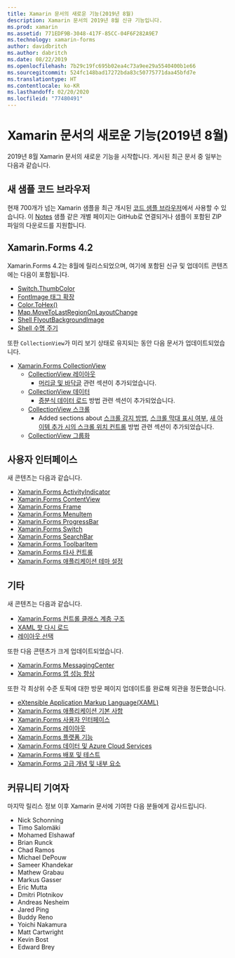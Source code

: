 ```yaml
---
title: Xamarin 문서의 새로운 기능(2019년 8월)
description: Xamarin 문서의 2019년 8월 신규 기능입니다.
ms.prod: xamarin
ms.assetid: 771EDF9B-3048-417F-85CC-04F6F282A9E7
ms.technology: xamarin-forms
author: davidbritch
ms.author: dabritch
ms.date: 08/22/2019
ms.openlocfilehash: 7b29c19fc695b02ea4c73a9ee29a5540400b1e66
ms.sourcegitcommit: 524fc148bad17272bda83c50775771daa45bfd7e
ms.translationtype: HT
ms.contentlocale: ko-KR
ms.lasthandoff: 02/20/2020
ms.locfileid: "77480491"
---
```

# <a name="xamarin-docs-whats-new-august-2019"></a>Xamarin 문서의 새로운 기능(2019년 8월)

2019년 8월 Xamarin 문서의 새로운 기능을 시작합니다. 게시된 최근 문서 중 일부는 다음과 같습니다.

## <a name="new-sample-code-browser"></a>새 샘플 코드 브라우저

현재 700개가 넘는 Xamarin 샘플을 최근 개시된 [코드 샘플 브라우저](https://docs.microsoft.com/samples/browse/?products=xamarin)에서 사용할 수 있습니다. 이 [Notes](https://docs.microsoft.com/samples/xamarin/xamarin-forms-samples/getstarted-notes-singlepage/) 샘플 같은 개별 페이지는 GitHub로 연결되거나 샘플이 포함된 ZIP 파일의 다운로드를 지원합니다.

## <a name="xamarinforms-42"></a>Xamarin.Forms 4.2

Xamarin.Forms 4.2는 8월에 릴리스되었으며, 여기에 포함된 신규 및 업데이트 콘텐츠에는 다음이 포함됩니다.

- [Switch.ThumbColor](~/xamarin-forms/user-interface/switch.md#switch-appearance)
- [FontImage 태그 확장](~/xamarin-forms/xaml/markup-extensions/consuming.md#fontimage-markup-extension)
- [Color.ToHex()](~/xamarin-forms/user-interface/colors.md#additional-methods)
- [Map.MoveToLastRegionOnLayoutChange](~/xamarin-forms/user-interface/map/map.md#maintain-map-region-on-layout-change)
- [Shell FlyoutBackgroundImage](~/xamarin-forms/app-fundamentals/shell/flyout.md#flyout-background-image)
- [Shell 수명 주기](~/xamarin-forms/app-fundamentals/shell/lifecycle.md)

또한 `CollectionView`가 미리 보기 상태로 유지되는 동안 다음 문서가 업데이트되었습니다.

- [Xamarin.Forms CollectionView](~/xamarin-forms/user-interface/collectionview/index.md)
  - [CollectionView 레이아웃](~/xamarin-forms/user-interface/collectionview/layout.md)
    - [머리글 및 바닥글](~/xamarin-forms/user-interface/collectionview/layout.md#headers-and-footers) 관련 섹션이 추가되었습니다.
  - [CollectionView 데이터](~/xamarin-forms/user-interface/collectionview/populate-data.md)
    - [증분식 데이터 로드](~/xamarin-forms/user-interface/collectionview/populate-data.md#load-data-incrementally) 방법 관련 섹션이 추가되었습니다.
  - [CollectionView 스크롤](~/xamarin-forms/user-interface/collectionview/scrolling.md)
    - Added sections about [스크롤 감지 방법](~/xamarin-forms/user-interface/collectionview/scrolling.md#detect-scrolling), [스크롤 막대 표시 여부](~/xamarin-forms/user-interface/collectionview/scrolling.md#scroll-bar-visibility), [새 아이템 추가 시의 스크롤 위치 컨트롤](~/xamarin-forms/user-interface/collectionview/scrolling.md#control-scroll-position-when-new-items-are-added) 방법 관련 섹션이 추가되었습니다.
  - [CollectionView 그룹화](~/xamarin-forms/user-interface/collectionview/grouping.md)

## <a name="user-interface"></a>사용자 인터페이스

새 콘텐츠는 다음과 같습니다.

- [Xamarin.Forms ActivityIndicator](~/xamarin-forms/user-interface/activityindicator.md)
- [Xamarin.Forms ContentView](~/xamarin-forms/user-interface/layouts/contentview.md)
- [Xamarin.Forms Frame](~/xamarin-forms/user-interface/layouts/frame.md)
- [Xamarin.Forms MenuItem](~/xamarin-forms/user-interface/menuitem.md)
- [Xamarin.Forms ProgressBar](~/xamarin-forms/user-interface/progressbar.md)
- [Xamarin.Forms Switch](~/xamarin-forms/user-interface/switch.md)
- [Xamarin.Forms SearchBar](~/xamarin-forms/user-interface/searchbar.md)
- [Xamarin.Forms ToolbarItem](~/xamarin-forms/user-interface/toolbaritem.md)
- [Xamarin.Forms 타사 컨트롤](~/xamarin-forms/user-interface/controls/thirdparty.md)
- [Xamarin.Forms 애플리케이션 테마 설정](~/xamarin-forms/user-interface/theming/theming.md)

## <a name="other"></a>기타

새 콘텐츠는 다음과 같습니다.

- [Xamarin.Forms 컨트롤 클래스 계층 구조](~/xamarin-forms/internals/class-hierarchy.md)
- [XAML 핫 다시 로드](~/xamarin-forms/xaml/hot-reload.md)
- [레이아웃 선택](~/xamarin-forms/user-interface/layouts/choose-layout.md)

또한 다음 콘텐츠가 크게 업데이트되었습니다.

- [Xamarin.Forms MessagingCenter](~/xamarin-forms/app-fundamentals/messaging-center.md)
- [Xamarin.Forms 앱 성능 향상](~/xamarin-forms/deploy-test/performance.md)

또한 각 최상위 수준 토픽에 대한 방문 페이지 업데이트를 완료해 외관을 정돈했습니다.

- [eXtensible Application Markup Language(XAML)](~/xamarin-forms/xaml/index.yml)
- [Xamarin.Forms 애플리케이션 기본 사항](~/xamarin-forms/app-fundamentals/index.yml)
- [Xamarin.Forms 사용자 인터페이스](~/xamarin-forms/user-interface/index.yml)
- [Xamarin.Forms 레이아웃](~/xamarin-forms/user-interface/layouts/index.yml)
- [Xamarin.Forms 플랫폼 기능](~/xamarin-forms/platform/index.yml)
- [Xamarin.Forms 데이터 및 Azure Cloud Services](~/xamarin-forms/data-cloud/index.yml)
- [Xamarin.Forms 배포 및 테스트](~/xamarin-forms/deploy-test/index.yml)
- [Xamarin.Forms 고급 개념 및 내부 요소](~/xamarin-forms/internals/index.md)

## <a name="community-contributors"></a>커뮤니티 기여자

마지막 릴리스 정보 이후 Xamarin 문서에 기여한 다음 분들에게 감사드립니다.

- Nick Schonning
- Timo Salomäki
- Mohamed Elshawaf
- Brian Runck
- Chad Ramos
- Michael DePouw
- Sameer Khandekar
- Mathew Grabau
- Markus Gasser
- Eric Mutta
- Dmitri Plotnikov
- Andreas Nesheim
- Jared Ping
- Buddy Reno
- Yoichi Nakamura
- Matt Cartwright
- Kevin Bost
- Edward Brey
